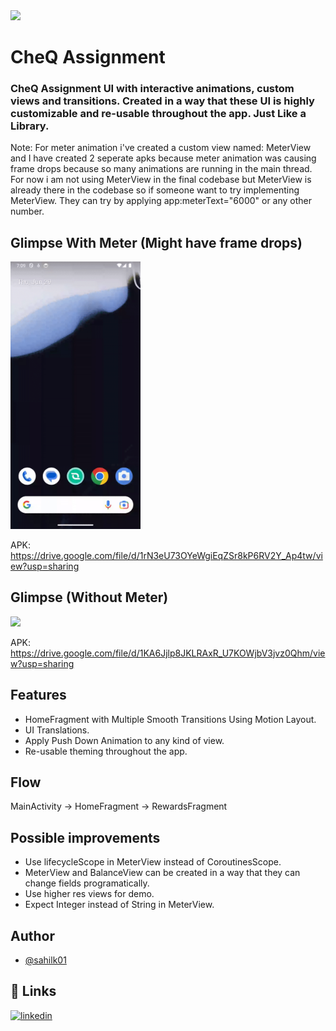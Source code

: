 <img src="https://www.multiplyventures.com/web/wp-content/uploads/2022/07/cheq-logo.png" width="208">

# CheQ Assignment

### CheQ Assignment UI with interactive animations, custom views and transitions. Created in a way that these UI is highly customizable and re-usable throughout the app. Just Like a Library.

Note: For meter animation i've created a custom view named: MeterView and I have created 2 seperate apks because meter animation was causing frame drops because so many animations are running in the main thread. For now i am not using MeterView in the final codebase but MeterView is already there in the codebase so if someone want to try implementing MeterView. They can try by applying app:meterText="6000" or any other number.

## Glimpse With Meter (Might have frame drops)

<img src="https://github.com/sahilk01/CheQ_Assignment/blob/master/glimpse_with_meter.gif" width="208">

APK: https://drive.google.com/file/d/1rN3eU73OYeWgiEqZSr8kP6RV2Y_Ap4tw/view?usp=sharing

## Glimpse (Without Meter)

<img src="https://github.com/sahilk01/CheQ_Assignment/blob/master/cheq_assignment_glimpse.gif" width="208">

APK: https://drive.google.com/file/d/1KA6Jjlp8JKLRAxR_U7KOWjbV3jvz0Qhm/view?usp=sharing


## Features

- HomeFragment with Multiple Smooth Transitions Using Motion Layout.
- UI Translations.
- Apply Push Down Animation to any kind of view.
- Re-usable theming throughout the app.


## Flow

MainActivity -> HomeFragment -> RewardsFragment


## Possible improvements

- Use lifecycleScope in MeterView instead of CoroutinesScope.
- MeterView and BalanceView can be created in a way that they can change fields programatically.
- Use higher res views for demo.
- Expect Integer instead of String in MeterView.



## Author

- [@sahilk01](https://www.github.com/sahilk01)

## 🔗 Links
[![linkedin](https://img.shields.io/badge/linkedin-0A66C2?style=for-the-badge&logo=linkedin&logoColor=white)](https://in.linkedin.com/in/sahil-khan-63841a16a)

